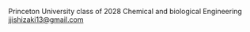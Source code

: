 Princeton University class of 2028
Chemical and biological Engineering
jjishizaki13@gmail.com

<!---
jjishizaki/jjishizaki is a ✨ special ✨ repository because its `README.md` (this file) appears on your GitHub profile.
You can click the Preview link to take a look at your changes.
--->
